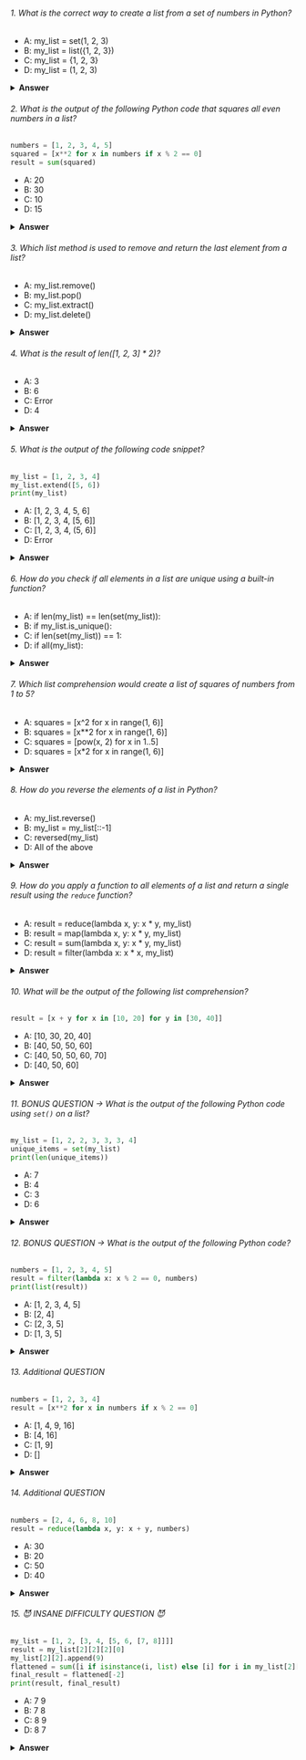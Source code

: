 
###### 1. What is the correct way to create a list from a set of numbers in Python?

- A: my_list = set(1, 2, 3)
- B: my_list = list({1, 2, 3})
- C: my_list = {1, 2, 3}
- D: my_list = (1, 2, 3)

<details><summary><b>Answer</b></summary>
<p>

#### Correct Answer -> B: my_list = list({1, 2, 3})

</p>
</details>

###### 2. What is the output of the following Python code that squares all even numbers in a list?

```python
numbers = [1, 2, 3, 4, 5]
squared = [x**2 for x in numbers if x % 2 == 0]
result = sum(squared)

```

- A: 20
- B: 30
- C: 10
- D: 15

<details><summary><b>Answer</b></summary>
<p>

#### Correct Answer -> A: 20

</p>
</details>

###### 3. Which list method is used to remove and return the last element from a list?

- A: my_list.remove()
- B: my_list.pop()
- C: my_list.extract()
- D: my_list.delete()

<details><summary><b>Answer</b></summary>
<p>

#### Correct Answer -> B: my_list.pop()

</p>
</details>

###### 4. What is the result of len([1, 2, 3] * 2)?

- A: 3
- B: 6
- C: Error
- D: 4

<details><summary><b>Answer</b></summary>
<p>

#### Correct Answer -> B: 6

</p>
</details>

###### 5. What is the output of the following code snippet?

```python
my_list = [1, 2, 3, 4]
my_list.extend([5, 6])
print(my_list)
```

- A: [1, 2, 3, 4, 5, 6]
- B: [1, 2, 3, 4, [5, 6]]
- C: [1, 2, 3, 4, (5, 6)]
- D: Error

<details><summary><b>Answer</b></summary>
<p>

#### Correct Answer -> A: [1, 2, 3, 4, 5, 6]

</p>
</details>

###### 6. How do you check if all elements in a list are unique using a built-in function?

- A: if len(my_list) == len(set(my_list)):
- B: if my_list.is_unique():
- C: if len(set(my_list)) == 1:
- D: if all(my_list):

<details><summary><b>Answer</b></summary>
<p>

#### Correct Answer -> A: if len(my_list) == len(set(my_list)):

</p>
</details>

###### 7. Which list comprehension would create a list of squares of numbers from 1 to 5?

- A: squares = [x^2 for x in range(1, 6)]
- B: squares = [x**2 for x in range(1, 6)]
- C: squares = [pow(x, 2) for x in 1..5]
- D: squares = [x*2 for x in range(1, 6)]

<details><summary><b>Answer</b></summary>
<p>

#### Correct Answer -> B: squares = [x**2 for x in range(1, 6)]

</p>
</details>

###### 8. How do you reverse the elements of a list in Python?

- A: my_list.reverse()
- B: my_list = my_list[::-1]
- C: reversed(my_list)
- D: All of the above

<details><summary><b>Answer</b></summary>
<p>

#### Correct Answer -> D: All of the above

</p>
</details>

###### 9. How do you apply a function to all elements of a list and return a single result using the `reduce` function?

- A: result = reduce(lambda x, y: x * y, my_list)
- B: result = map(lambda x, y: x * y, my_list)
- C: result = sum(lambda x, y: x * y, my_list)
- D: result = filter(lambda x: x * x, my_list)

<details><summary><b>Answer</b></summary>
<p>

#### Correct Answer -> A: result = reduce(lambda x, y: x * y, my_list)

</p>
</details>

###### 10. What will be the output of the following list comprehension?

```python
result = [x + y for x in [10, 20] for y in [30, 40]]
```

- A: [10, 30, 20, 40]
- B: [40, 50, 50, 60]
- C: [40, 50, 50, 60, 70]
- D: [40, 50, 60]

<details><summary><b>Answer</b></summary>
<p>

#### Correct Answer -> B: [40, 50, 50, 60]

</p>
</details>

###### 11. BONUS QUESTION -> What is the output of the following Python code using `set()` on a list?

```python
my_list = [1, 2, 2, 3, 3, 3, 4]
unique_items = set(my_list)
print(len(unique_items))
```

- A: 7
- B: 4
- C: 3
- D: 6

<details><summary><b>Answer</b></summary>
<p>

#### Correct Answer -> B: 4

</p>
</details>

###### 12. BONUS QUESTION -> What is the output of the following Python code?

```python
numbers = [1, 2, 3, 4, 5]
result = filter(lambda x: x % 2 == 0, numbers)
print(list(result))
```

- A: [1, 2, 3, 4, 5]
- B: [2, 4]
- C: [2, 3, 5]
- D: [1, 3, 5]

<details><summary><b>Answer</b></summary>
<p>

#### Correct Answer -> B: [2, 4]

</p>
</details>

###### 13.  Additional QUESTION 

```python
numbers = [1, 2, 3, 4]
result = [x**2 for x in numbers if x % 2 == 0]
```

- A: [1, 4, 9, 16]
- B: [4, 16]
- C: [1, 9]
- D: []

<details><summary><b>Answer</b></summary>
<p>

#### Correct Answer -> B: [4, 16]

</p>
</details>

###### 14. Additional QUESTION 

```python
numbers = [2, 4, 6, 8, 10]
result = reduce(lambda x, y: x + y, numbers)
```

- A: 30
- B: 20
- C: 50
- D: 40

<details><summary><b>Answer</b></summary>
<p>

#### Correct Answer -> A: 30

</p>
</details>

###### 15. 😈 INSANE DIFFICULTY QUESTION 😈

```python
my_list = [1, 2, [3, 4, [5, 6, [7, 8]]]]
result = my_list[2][2][2][0]
my_list[2][2].append(9)
flattened = sum([i if isinstance(i, list) else [i] for i in my_list[2][2]], [])
final_result = flattened[-2]
print(result, final_result)
```

- A: 7 9
- B: 7 8
- C: 8 9
- D: 8 7

<details><summary><b>Answer</b></summary>
<p>

#### Correct Answer -> C: 8 9

</p>
</details>
